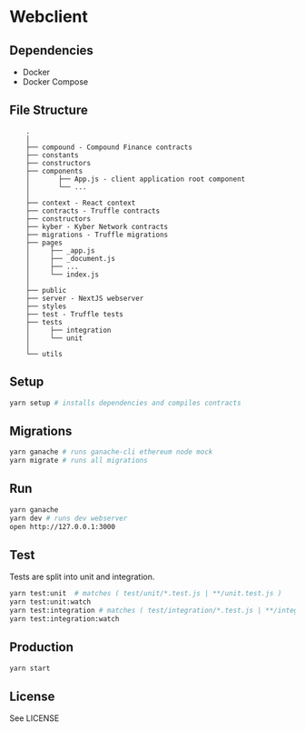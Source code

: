 # Webclient


## Dependencies
- Docker
- Docker Compose


## File Structure

```
    .
    │
    ├── compound - Compound Finance contracts
    ├── constants
    ├── constructors
    ├── components
    │       ├── App.js - client application root component
    │       └── ...
    │
    ├── context - React context
    ├── contracts - Truffle contracts
    ├── constructors
    ├── kyber - Kyber Network contracts
    ├── migrations - Truffle migrations
    ├── pages
    │     ├── _app.js
    │     ├── _document.js
    │     ├── ...
    │     └── index.js
    │
    ├── public
    ├── server - NextJS webserver
    ├── styles
    ├── test - Truffle tests
    ├── tests
    │     ├── integration
    │     └── unit
    │
    └── utils

```

## Setup

```bash
yarn setup # installs dependencies and compiles contracts
```

## Migrations

```bash
yarn ganache # runs ganache-cli ethereum node mock
yarn migrate # runs all migrations
```


## Run

```bash
yarn ganache
yarn dev # runs dev webserver
open http://127.0.0.1:3000
```


## Test

Tests are split into unit and integration.

```bash
yarn test:unit  # matches ( test/unit/*.test.js | **/unit.test.js )
yarn test:unit:watch
yarn test:integration # matches ( test/integration/*.test.js | **/integration.test.js )
yarn test:integration:watch
```


## Production

```bash
yarn start
```


## License

See LICENSE
